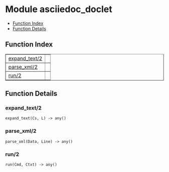

# Module asciiedoc_doclet #
* [Function Index](#index)
* [Function Details](#functions)

<a name="index"></a>

## Function Index ##


<table width="100%" border="1" cellspacing="0" cellpadding="2" summary="function index"><tr><td valign="top"><a href="#expand_text-2">expand_text/2</a></td><td></td></tr><tr><td valign="top"><a href="#parse_xml-2">parse_xml/2</a></td><td></td></tr><tr><td valign="top"><a href="#run-2">run/2</a></td><td></td></tr></table>


<a name="functions"></a>

## Function Details ##

<a name="expand_text-2"></a>

### expand_text/2 ###

`expand_text(Cs, L) -> any()`

<a name="parse_xml-2"></a>

### parse_xml/2 ###

`parse_xml(Data, Line) -> any()`

<a name="run-2"></a>

### run/2 ###

`run(Cmd, Ctxt) -> any()`

